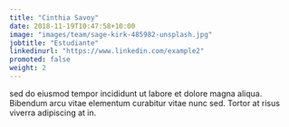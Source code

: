 ```yaml
---
title: "Cinthia Savoy"
date: 2018-11-19T10:47:58+10:00
image: "images/team/sage-kirk-485982-unsplash.jpg"
jobtitle: "Estudiante"
linkedinurl: "https://www.linkedin.com/example2"
promoted: false
weight: 2
---
```


<!--Lorem ipsum dolor sit amet, consectetur adipiscing elit,-->
<!--more-->

sed do eiusmod tempor incididunt ut labore et dolore magna aliqua. Bibendum arcu vitae elementum curabitur vitae nunc sed. Tortor at risus viverra adipiscing at in.
